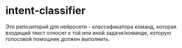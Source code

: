 # intent-classifier
Это репозиторий для нейросети - классификатора команд, которая входящий текст относит к той или иной задаче/команде, которую голосовой помощник должен выполнить.
